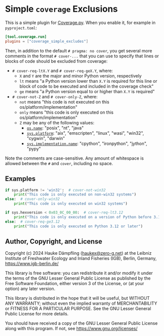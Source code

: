 Simple ``coverage`` Exclusions
==============================

This is a simple plugin for [Coverage.py](https://pypi.org/project/coverage/).
When you enable it, for example in `pyproject.toml`:

```toml
[tool.coverage.run]
plugins = ["coverage_simple_excludes"]
```

Then, in addition to the default `# pragma: no cover`, you get several more comments in the
format `# cover-...` that you can use to specify that lines or blocks of code should be excluded from coverage:

- `# cover-req-ltX.Y` and `# cover-req-geX.Y`, where:
  - `X` and `Y` are the major and minor Python version, respectively
  - `lt` means "a Python version lower than `X.Y` is required for this line or block of code
    to be executed and included in the coverage check"
  - `ge` means "a Python version equal to or higher than `X.Y` is required"
- `# cover-not-Z` and `# cover-only-Z`, where:
  - `not` means "this code is not executed on this os/platform/implementation"
  - `only` means "this code is only executed on this os/platform/implementation"
  - `Z` may be any of the following values:
    - [`os.name`](https://docs.python.org/3/library/os.html#os.name):
      "posix", "nt", "java"
    - [`sys.platform`](https://docs.python.org/3/library/sys.html#sys.platform):
      "aix", "emscripten", "linux", "wasi", "win32", "cygwin", "darwin"
    - [`sys.implementation.name`](https://docs.python.org/3/library/sys.html#sys.implementation):
      "cpython", "ironpython", "jython", "pypy"

Note the comments are case-sensitive. Any amount of whitespace is allowed between
the `#` and `cover`, including no space.

Examples
--------

```python
if sys.platform != 'win32':  # cover-not-win32
    print("This code is only executed on non-win32 systems")
else:  # cover-only-win32
    print("This code is only executed on win32 systems")

if sys.hexversion < 0x03_0C_00_00:  # cover-req-lt3.12
    print("This code is only executed on a version of Python before 3.12")
else:  # cover-req-ge3.12
    print("This code is only executed on Python 3.12 or later")
```


Author, Copyright, and License
------------------------------

Copyright (c) 2024 Hauke Dämpfling (haukex@zero-g.net)
at the Leibniz Institute of Freshwater Ecology and Inland Fisheries (IGB),
Berlin, Germany, <https://www.igb-berlin.de/>

This library is free software: you can redistribute it and/or modify it under
the terms of the GNU Lesser General Public License as published by the Free
Software Foundation, either version 3 of the License, or (at your option) any
later version.

This library is distributed in the hope that it will be useful, but WITHOUT
ANY WARRANTY; without even the implied warranty of MERCHANTABILITY or FITNESS
FOR A PARTICULAR PURPOSE. See the GNU Lesser General Public License for more
details.

You should have received a copy of the GNU Lesser General Public License
along with this program. If not, see <https://www.gnu.org/licenses/>
